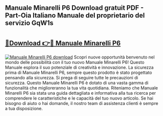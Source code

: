 ## Manuale Minarelli P6 Download gratuit PDF - Part-Oia Italiano Manuale del proprietario del servizio GqW1s

# <h2><a href="http://dfgds1.blite.top/?on=Manuale+Minarelli+P6">🔗Download 👉🔴 Manuale Minarelli P6</a></h2>

[![Manuale Minarelli P6 download](https://i.imgur.com/lujVjoI.png)](http://dfgds1.blite.top/?on=Manuale+Minarelli+P6)
Scopri nuove opportunità benvenuto nel mondo delle possibilità con il tuo nuovo Manuale Minarelli P6! Questo Manuale esplora il suo potenziale di creatività e innovazione. La sicurezza prima di Manuale Minarelli P6, sempre questo prodotto è stato progettato pensando alla sicurezza. Si prega di seguire tutte le precauzioni di sicurezza. Questo Manuale Minarelli P6 è dotato di una vasta gamma di funzionalità che miglioreranno la tua vita quotidiana. Riteniamo che Manuale Minarelli P6 sia stata una guida dettagliata e informativa alla tua ricerca per comprendere le caratteristiche e le capacità del tuo nuovo articolo. Se hai bisogno di aiuto o hai domande, il nostro team di assistenza clienti è sempre a tua disposizione.

